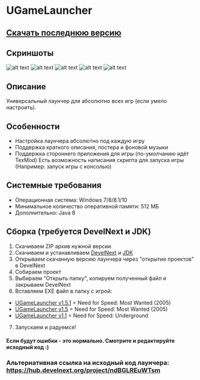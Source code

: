 # UGameLauncher
## [Скачать последнюю версию](https://github.com/Zalexanninev15/UGameLauncher/releases/tag/1.5)
## Скриншоты
![alt text](https://i.imgur.com/SFCM7qy.png) ![alt text](https://i.imgur.com/u4GQNcb.png) ![alt text](https://i.imgur.com/6ci2XHd.png) ![alt text](https://i.imgur.com/jIZcMX1.png) ![alt text](https://i.imgur.com/6IK0WcB.png)
## Описание
Универсальный лаунчер для абсолютно всех игр (если умело настроить).
## Особенности
* Настройка лаунчера абсолютно под каждую игру
* Поддержка краткого описания, постера и фоновой музыки
* Поддержка стороннего приложения для игры (по-умолчанию идёт TexMod)
Есть возможность написания скрипта для запуска игры (Например: запуск игры с консолью)
## Системные требования
* Операционная система: Windows 7/8/8.1/10
* Минимальное количество оперативной памяти: 512 МБ
* Дополнительно: Java 8
## Сборка (требуется DevelNext и JDK)
1. Скачиваем ZIP архив нужной версии
2. Скачиваем и устанавливаем [DevelNext](https://github.com/jphp-group/develnext/releases) и [JDK](https://www.oracle.com/technetwork/java/javase/downloads/2133151)
3. Открываем скачанную версию лаунчера через "открытие проектов" в DevelNext
4. Собираем проект 
5. Выбираем "Открыть папку", копируем полученный файл и закрываем DevelNext
6. Вставляем EXE файл в папку с игрой:
* [UGameLauncher v1.5.1](https://github.com/Zalexanninev15/UGameLauncher/raw/master/UGameLauncher%20v1.5.1_Source_Code.zip) = Need for Speed: Most Wanted (2005)
* [UGameLauncher v1.5](https://github.com/Zalexanninev15/UGameLauncher/raw/master/UGameLauncher%20v1.5%20Source_Code.zip) = Need for Speed: Most Wanted (2005)
* [UGameLauncher v1.1](https://github.com/Zalexanninev15/UGameLauncher/raw/master/UGameLauncher%20v1.1%20Source_Code.zip) = Need for Speed: Underground
7. Запускаем и радуемся!
#### Если будут ошибки - это нормально. Смотрите и редактируйте исходный код :)
### Альтернативная ссылка на исходный код лаунчера: https://hub.develnext.org/project/ndBGLREuWTsm
